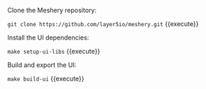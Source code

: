 Clone the Meshery repository:

`git clone https://github.com/layer5io/meshery.git` {{execute}}

Install the UI dependencies:

`make setup-ui-libs` {{execute}}

Build and export the UI:

`make build-ui` {{execute}}























